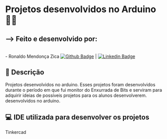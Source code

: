 
<h1>Projetos desenvolvidos no Arduino 👨‍💻 </h1> 

<h2>--> Feito e desenvolvido por:</h2> 

  <br/> - Ronaldo Mendonça Zica
  [![Github Badge](https://img.shields.io/badge/-RonaldoZica-black?style=flat-square&logo=Github&logoColor=white&link=https://www.github.com/ronaldozica/)](https://www.github.com/ronaldozica/) |
  [![Linkedin Badge](https://img.shields.io/badge/-RonaldoZica-blue?style=flat-square&logo=Linkedin&logoColor=white&link=https://www.linkedin.com/in/ronaldo-zica/)](https://www.linkedin.com/in/ronaldo-zica/)

<h2> 🔎 Descrição </h2> 
<p> Projetos desenvolvidos no arduino. Esses projetos foram desenvolvidos durante o período em que fui monitor do Enxurrada de Bits e serviram para adquirir ideias de possíveis projetos para os alunos desenvolverem. desenvolvidos no arduino. </p>

<h2> 💻 IDE utilizada para desenvolver os projetos </h2> 
<p> Tinkercad</p>
